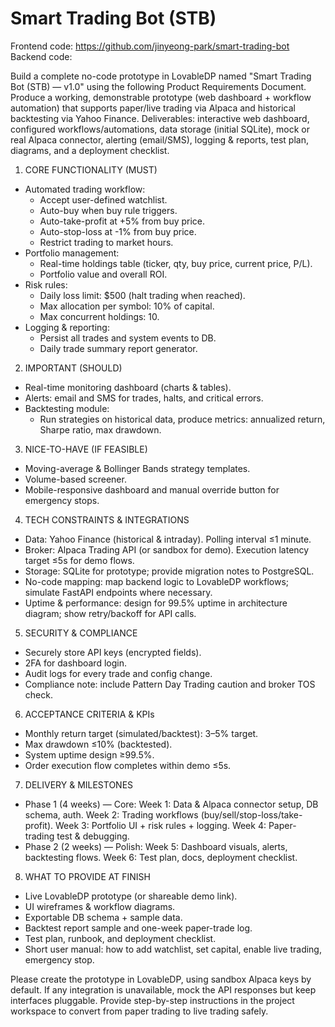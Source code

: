 # Smart Trading Bot (STB)

Frontend code: https://github.com/jinyeong-park/smart-trading-bot
Backend code:


Build a complete no-code prototype in LovableDP named "Smart Trading Bot (STB) — v1.0" using the following Product Requirements Document. Produce a working, demonstrable prototype (web dashboard + workflow automation) that supports paper/live trading via Alpaca and historical backtesting via Yahoo Finance. Deliverables: interactive web dashboard, configured workflows/automations, data storage (initial SQLite), mock or real Alpaca connector, alerting (email/SMS), logging & reports, test plan, diagrams, and a deployment checklist.

1) CORE FUNCTIONALITY (MUST)
- Automated trading workflow:
  - Accept user-defined watchlist.
  - Auto-buy when buy rule triggers.
  - Auto-take-profit at +5% from buy price.
  - Auto-stop-loss at -1% from buy price.
  - Restrict trading to market hours.
- Portfolio management:
  - Real-time holdings table (ticker, qty, buy price, current price, P/L).
  - Portfolio value and overall ROI.
- Risk rules:
  - Daily loss limit: $500 (halt trading when reached).
  - Max allocation per symbol: 10% of capital.
  - Max concurrent holdings: 10.
- Logging & reporting:
  - Persist all trades and system events to DB.
  - Daily trade summary report generator.

2) IMPORTANT (SHOULD)
- Real-time monitoring dashboard (charts & tables).
- Alerts: email and SMS for trades, halts, and critical errors.
- Backtesting module:
  - Run strategies on historical data, produce metrics: annualized return, Sharpe ratio, max drawdown.

3) NICE-TO-HAVE (IF FEASIBLE)
- Moving-average & Bollinger Bands strategy templates.
- Volume-based screener.
- Mobile-responsive dashboard and manual override button for emergency stops.

4) TECH CONSTRAINTS & INTEGRATIONS
- Data: Yahoo Finance (historical & intraday). Polling interval ≤1 minute.
- Broker: Alpaca Trading API (or sandbox for demo). Execution latency target ≤5s for demo flows.
- Storage: SQLite for prototype; provide migration notes to PostgreSQL.
- No-code mapping: map backend logic to LovableDP workflows; simulate FastAPI endpoints where necessary.
- Uptime & performance: design for 99.5% uptime in architecture diagram; show retry/backoff for API calls.

5) SECURITY & COMPLIANCE
- Securely store API keys (encrypted fields).
- 2FA for dashboard login.
- Audit logs for every trade and config change.
- Compliance note: include Pattern Day Trading caution and broker TOS check.

6) ACCEPTANCE CRITERIA & KPIs
- Monthly return target (simulated/backtest): 3–5% target.
- Max drawdown ≤10% (backtested).
- System uptime design ≥99.5%.
- Order execution flow completes within demo ≤5s.

7) DELIVERY & MILESTONES
- Phase 1 (4 weeks) — Core:
  Week 1: Data & Alpaca connector setup, DB schema, auth.
  Week 2: Trading workflows (buy/sell/stop-loss/take-profit).
  Week 3: Portfolio UI + risk rules + logging.
  Week 4: Paper-trading test & debugging.
- Phase 2 (2 weeks) — Polish:
  Week 5: Dashboard visuals, alerts, backtesting flows.
  Week 6: Test plan, docs, deployment checklist.

8) WHAT TO PROVIDE AT FINISH
- Live LovableDP prototype (or shareable demo link).
- UI wireframes & workflow diagrams.
- Exportable DB schema + sample data.
- Backtest report sample and one-week paper-trade log.
- Test plan, runbook, and deployment checklist.
- Short user manual: how to add watchlist, set capital, enable live trading, emergency stop.

Please create the prototype in LovableDP, using sandbox Alpaca keys by default. If any integration is unavailable, mock the API responses but keep interfaces pluggable. Provide step-by-step instructions in the project workspace to convert from paper trading to live trading safely.
